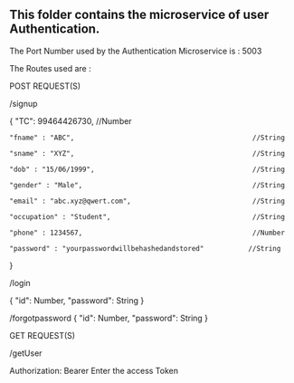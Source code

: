 ## This folder contains the  microservice of user Authentication.
The Port Number used by the Authentication Microservice is : 5003

The Routes used are : 

POST REQUEST(S)

/signup

{
    "TC": 99464426730,                                           //Number
    
    "fname" : "ABC",                                            //String
    
    "sname" : "XYZ",                                            //String
    
    "dob" : "15/06/1999",                                       //String
    
    "gender" : "Male",                                          //String
    
    "email" : "abc.xyz@qwert.com",                              //String
    
    "occupation" : "Student",                                   //String
    
    "phone" : 1234567,                                          //Number 
    
    "password" : "yourpasswordwillbehashedandstored"           //String

}


/login


{
"id": Number, 
"password": String
}


/forgotpassword
{
"id": Number, 
"password": String
}


GET REQUEST(S)


/getUser 

Authorization: Bearer Enter the access Token
